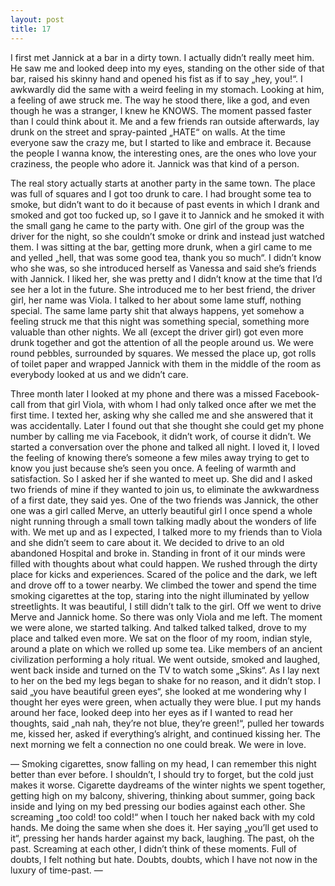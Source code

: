 ```yaml
---
layout: post
title: 17
---
```


I first met Jannick at a bar in a dirty town. I actually didn’t really meet him. He saw me and looked deep into my eyes, standing on the other side of that bar, raised his skinny hand and opened his fist as if to say „hey, you!“. I awkwardly did the same with a weird feeling in my stomach. Looking at him, a feeling of awe struck me. The way he stood there, like a god, and even though he was a stranger, I knew he KNOWS. The moment passed faster than I could think about it. Me and a few friends ran outside afterwards, lay drunk on the street and spray-painted „HATE“ on walls. At the time everyone saw the crazy me, but I started to like and embrace it. Because the people I wanna know, the interesting ones, are the ones who love your craziness, the people who adore it. Jannick was that kind of a person.

The real story actually starts at another party in the same town. The place was full of squares and I got too drunk to care. I had brought some tea to smoke, but didn’t want to do it because of past events in which I drank and smoked and got too fucked up, so I gave it to Jannick and he smoked it with the small gang he came to the party with. One girl of the group was the driver for the night, so she couldn’t smoke or drink and instead just watched them. I was sitting at the bar, getting more drunk, when a girl came to me and yelled „hell, that was some good tea, thank you so much“. I didn’t know who she was, so she introduced herself as Vanessa and said she’s friends with Jannick. I liked her, she was pretty and I didn’t know at the time that I’d see her a lot in the future. She introduced me to her best friend, the driver girl, her name was Viola. I talked to her about some lame stuff, nothing special. The same lame party shit that always happens, yet somehow a feeling struck me that this night was something special, something more valuable than other nights.
We all (except the driver girl) got even more drunk together and got the attention of all the people around us. We were round pebbles, surrounded by squares. We messed the place up, got rolls of toilet paper and wrapped Jannick with them in the middle of the room as everybody looked at us and we didn’t care.

Three month later I looked at my phone and there was a missed Facebook-call from that girl Viola, with whom I had only talked once after we met the first time. I texted her, asking why she called me and she answered that it was accidentally. Later I found out that she thought she could get my phone number by calling me via Facebook, it didn’t work, of course it didn’t.
We started a conversation over the phone and talked all night. I loved it, I loved the feeling of knowing there’s someone a few miles away trying to get to know you just because she’s seen you once. A feeling of warmth and satisfaction. So I asked her if she wanted to meet up. She did and I asked two friends of mine if they wanted to join us, to eliminate the awkwardness of a first date, they said yes. One of the two friends was Jannick, the other one was a girl called Merve, an utterly beautiful girl I once spend a whole night running through a small town talking madly about the wonders of life with.
We met up and as I expected, I talked more to my friends than to Viola and she didn’t seem to care about it. We decided to drive to an old abandoned Hospital and broke in. Standing in front of it our minds were filled with thoughts about what could happen. We rushed through the dirty place for kicks and experiences. Scared of the police and the dark, we left and drove off to a tower nearby. We climbed the tower and spend the time smoking cigarettes at the top, staring into the night illuminated by yellow streetlights. It was beautiful, I still didn’t talk to the girl.
Off we went to drive Merve and Jannick home. So there was only Viola and me left. The moment we were alone, we started talking. And talked talked talked, drove to my place and talked even more. We sat on the floor of my room, indian style, around a plate on which we rolled up some tea. Like members of an ancient civilization performing a holy ritual. We went outside, smoked and laughed, went back inside and turned on the TV to watch some „Skins“. As I lay next to her on the bed my legs began to shake for no reason, and it didn’t stop. I said „you have beautiful green eyes“, she looked at me wondering why I thought her eyes were green, when actually they were blue. I put my hands around her face, looked deep into her eyes as if I wanted to read her thoughts, said „nah nah, they’re not blue, they’re green!“, pulled her towards me, kissed her, asked if everything’s alright, and continued kissing her. The next morning we felt a connection no one could break. We were in love.

— Smoking cigarettes, snow falling on my head, I can remember this night better than ever before. I shouldn’t, I should try to forget, but the cold just makes it worse. Cigarette daydreams of the winter nights we spent together, getting high on my balcony, shivering, thinking about summer, going back inside and lying on my bed pressing our bodies against each other. She screaming „too cold! too cold!“ when I touch her naked back with my cold hands. Me doing the same when she does it. Her saying „you’ll get used to it“, pressing her hands harder against my back, laughing. The past, oh the past. Screaming at each other, I didn’t think of these moments. Full of doubts, I felt nothing but hate. Doubts, doubts, which I have not now in the luxury of time-past. —

